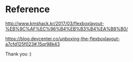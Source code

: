 # Reference
http://www.kmshack.kr/2017/03/flexboxlayout-%EB%9C%AF%EC%96%B4%EB%B3%B4%EA%B8%B0/

https://blog.devcenter.co/unboxing-the-flexboxlayout-a7cfd125f023#.15qr98k43

Thank you :)
